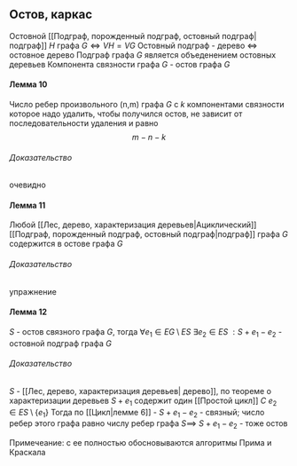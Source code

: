 ## Остов, каркас
Остовной [[Подграф, порожденный подграф, остовный подграф|подграф]] $H$ графа $G \iff VH = VG$
Остовный подграф - дерево $\iff$ остовное дерево
Подграф графа $G$ является объеденением остовных деревьев
Компонента связности графа $G$ - остов графа $G$

#### Лемма 10
Число ребер произвольного (n,m) графа $G$ c $k$ компонентами связности которое надо удалить, чтобы получился остов, не зависит от последовательности удаления и равно $$m-n-k$$ 
###### Доказательство 
очевидно

#### Лемма 11
Любой [[Лес, дерево, характеризация деревьев|Ациклический]] [[Подграф, порожденный подграф, остовный подграф|подграф]] графа $G$ содержится в остове графа $G$
###### Доказательство 
упражнение

#### Лемма 12
$S$ - остов связного графа $G$, тогда $\forall e_1 \in EG\setminus ES\ \exists e_2 \in ES\ : S+e_1-e_2$ - остовной подграф графа $G$ 
###### Доказательство
$S$ - [[Лес, дерево, характеризация деревьев| дерево]], по теореме о характеризации деревьев $S+e_1$ содержит один [[Простой цикл]] $C$
$e_2 \in ES\setminus \{e_1\}$
Тогда по [[Цикл|лемме 6]] -  $S+e_1-e_2$ - связный; число ребер этого графа равно числу ребер графа $S \implies$  $S+e_1-e_2$ - тоже остов


Примечеание: с ее полностью обосновываются алгоритмы Прима и Краскала

